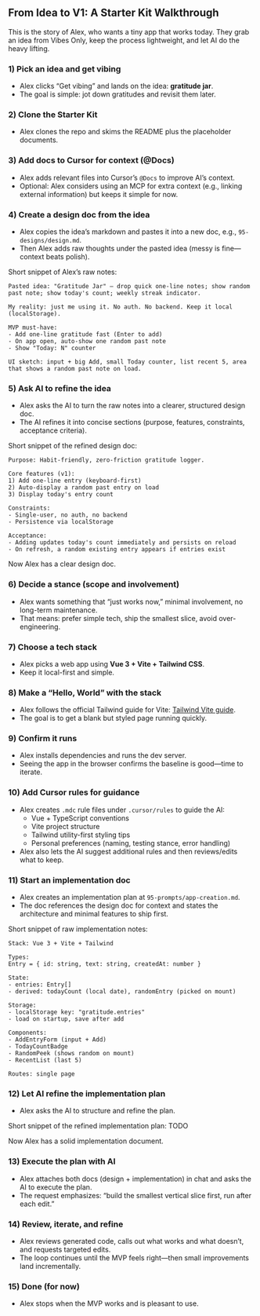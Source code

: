 ## From Idea to V1: A Starter Kit Walkthrough

This is the story of Alex, who wants a tiny app that works today. They grab an idea from Vibes Only, keep the process lightweight, and let AI do the heavy lifting.

### 1) Pick an idea and get vibing
- Alex clicks “Get vibing” and lands on the idea: **gratitude jar**.
- The goal is simple: jot down gratitudes and revisit them later.

### 2) Clone the Starter Kit
- Alex clones the repo and skims the README plus the placeholder documents.

### 3) Add docs to Cursor for context (@Docs)
- Alex adds relevant files into Cursor’s `@Docs` to improve AI’s context.
- Optional: Alex considers using an MCP for extra context (e.g., linking external information) but keeps it simple for now.

### 4) Create a design doc from the idea
- Alex copies the idea’s markdown and pastes it into a new doc, e.g., `95-designs/design.md`.
- Then Alex adds raw thoughts under the pasted idea (messy is fine—context beats polish).

Short snippet of Alex’s raw notes:
```text
Pasted idea: "Gratitude Jar" — drop quick one-line notes; show random past note; show today's count; weekly streak indicator.

My reality: just me using it. No auth. No backend. Keep it local (localStorage).

MVP must-have:
- Add one-line gratitude fast (Enter to add)
- On app open, auto-show one random past note
- Show "Today: N" counter

UI sketch: input + big Add, small Today counter, list recent 5, area that shows a random past note on load.
```

### 5) Ask AI to refine the idea
- Alex asks the AI to turn the raw notes into a clearer, structured design doc.
- The AI refines it into concise sections (purpose, features, constraints, acceptance criteria).

Short snippet of the refined design doc:
```text
Purpose: Habit-friendly, zero-friction gratitude logger.

Core features (v1):
1) Add one-line entry (keyboard-first)
2) Auto-display a random past entry on load
3) Display today's entry count

Constraints:
- Single-user, no auth, no backend
- Persistence via localStorage

Acceptance:
- Adding updates today's count immediately and persists on reload
- On refresh, a random existing entry appears if entries exist
```

Now Alex has a clear design doc.

### 6) Decide a stance (scope and involvement)
- Alex wants something that “just works now,” minimal involvement, no long-term maintenance.
- That means: prefer simple tech, ship the smallest slice, avoid over-engineering.

### 7) Choose a tech stack
- Alex picks a web app using **Vue 3 + Vite + Tailwind CSS**.
- Keep it local-first and simple.

### 8) Make a “Hello, World” with the stack
- Alex follows the official Tailwind guide for Vite: [Tailwind Vite guide](https://tailwindcss.com/docs/installation/using-vite).
- The goal is to get a blank but styled page running quickly.

### 9) Confirm it runs
- Alex installs dependencies and runs the dev server.
- Seeing the app in the browser confirms the baseline is good—time to iterate.

### 10) Add Cursor rules for guidance
- Alex creates `.mdc` rule files under `.cursor/rules` to guide the AI:
  - Vue + TypeScript conventions
  - Vite project structure
  - Tailwind utility-first styling tips
  - Personal preferences (naming, testing stance, error handling)
- Alex also lets the AI suggest additional rules and then reviews/edits what to keep.

### 11) Start an implementation doc
- Alex creates an implementation plan at `95-prompts/app-creation.md`.
- The doc references the design doc for context and states the architecture and minimal features to ship first.

Short snippet of raw implementation notes:
```text
Stack: Vue 3 + Vite + Tailwind

Types:
Entry = { id: string, text: string, createdAt: number }

State:
- entries: Entry[]
- derived: todayCount (local date), randomEntry (picked on mount)

Storage:
- localStorage key: "gratitude.entries"
- load on startup, save after add

Components:
- AddEntryForm (input + Add)
- TodayCountBadge
- RandomPeek (shows random on mount)
- RecentList (last 5)

Routes: single page
```

### 12) Let AI refine the implementation plan
- Alex asks the AI to structure and refine the plan.

Short snippet of the refined implementation plan:
TODO

Now Alex has a solid implementation document.

### 13) Execute the plan with AI
- Alex attaches both docs (design + implementation) in chat and asks the AI to execute the plan.
- The request emphasizes: “build the smallest vertical slice first, run after each edit.”

### 14) Review, iterate, and refine
- Alex reviews generated code, calls out what works and what doesn’t, and requests targeted edits.
- The loop continues until the MVP feels right—then small improvements land incrementally.

### 15) Done (for now)
- Alex stops when the MVP works and is pleasant to use.
